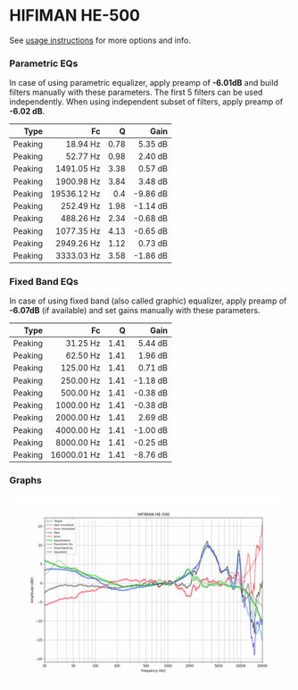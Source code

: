 # HIFIMAN HE-500
See [usage instructions](https://github.com/jaakkopasanen/AutoEq#usage) for more options and info.

### Parametric EQs
In case of using parametric equalizer, apply preamp of **-6.01dB** and build filters manually
with these parameters. The first 5 filters can be used independently.
When using independent subset of filters, apply preamp of **-6.02 dB**.

| Type    | Fc          |    Q | Gain     |
|--------:|------------:|-----:|---------:|
| Peaking | 18.94 Hz    | 0.78 | 5.35 dB  |
| Peaking | 52.77 Hz    | 0.98 | 2.40 dB  |
| Peaking | 1491.05 Hz  | 3.38 | 0.57 dB  |
| Peaking | 1900.98 Hz  | 3.84 | 3.48 dB  |
| Peaking | 19536.12 Hz | 0.4  | -9.86 dB |
| Peaking | 252.49 Hz   | 1.98 | -1.14 dB |
| Peaking | 488.26 Hz   | 2.34 | -0.68 dB |
| Peaking | 1077.35 Hz  | 4.13 | -0.65 dB |
| Peaking | 2949.26 Hz  | 1.12 | 0.73 dB  |
| Peaking | 3333.03 Hz  | 3.58 | -1.86 dB |

### Fixed Band EQs
In case of using fixed band (also called graphic) equalizer, apply preamp of **-6.07dB**
(if available) and set gains manually with these parameters.

| Type    | Fc          |    Q | Gain     |
|--------:|------------:|-----:|---------:|
| Peaking | 31.25 Hz    | 1.41 | 5.44 dB  |
| Peaking | 62.50 Hz    | 1.41 | 1.96 dB  |
| Peaking | 125.00 Hz   | 1.41 | 0.71 dB  |
| Peaking | 250.00 Hz   | 1.41 | -1.18 dB |
| Peaking | 500.00 Hz   | 1.41 | -0.38 dB |
| Peaking | 1000.00 Hz  | 1.41 | -0.38 dB |
| Peaking | 2000.00 Hz  | 1.41 | 2.69 dB  |
| Peaking | 4000.00 Hz  | 1.41 | -1.00 dB |
| Peaking | 8000.00 Hz  | 1.41 | -0.25 dB |
| Peaking | 16000.01 Hz | 1.41 | -8.76 dB |

### Graphs
![](./HIFIMAN%20HE-500.png)